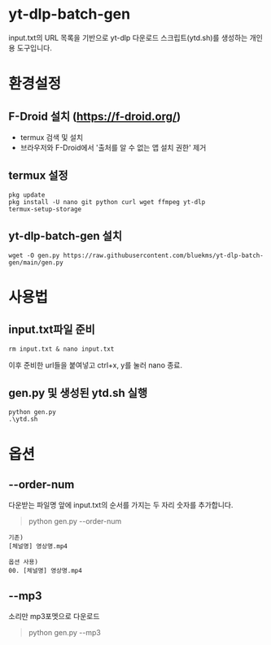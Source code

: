 # yt-dlp-batch-gen
input.txt의 URL 목록을 기반으로 yt-dlp 다운로드 스크립트(ytd.sh)를 생성하는 개인용 도구입니다.

# 환경설정
## F-Droid 설치 (https://f-droid.org/)
* termux 검색 및 설치
* 브라우저와 F-Droid에서 '출처를 알 수 없는 앱 설치 권한' 제거

## termux 설정
```
pkg update
pkg install -U nano git python curl wget ffmpeg yt-dlp
termux-setup-storage
```

## yt-dlp-batch-gen 설치
```
wget -O gen.py https://raw.githubusercontent.com/bluekms/yt-dlp-batch-gen/main/gen.py
```

# 사용법
## input.txt파일 준비
```
rm input.txt & nano input.txt
```
이후 준비한 url들을 붙여넣고 ctrl+x, y를 눌러 nano 종료.

## gen.py 및 생성된 ytd.sh 실행
```
python gen.py
.\ytd.sh
```


# 옵션
## --order-num
다운받는 파일명 앞에 input.txt의 순서를 가지는 두 자리 숫자를 추가합니다.
> python gen.py --order-num
```
기존)
[체널명] 영상명.mp4

옵션 사용)
00. [체널명] 영상명.mp4
```

## --mp3
소리만 mp3포멧으로 다운로드
> python gen.py --mp3
